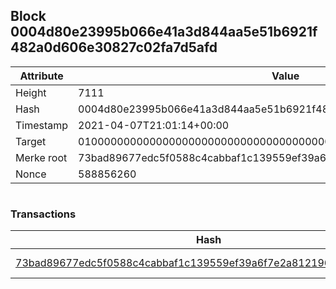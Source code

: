 ## Block 0004d80e23995b066e41a3d844aa5e51b6921f482a0d606e30827c02fa7d5afd

Attribute | Value
--- | ---
Height | 7111
Hash | 0004d80e23995b066e41a3d844aa5e51b6921f482a0d606e30827c02fa7d5afd
Timestamp | 2021-04-07T21:01:14+00:00
Target | 0100000000000000000000000000000000000000000000000000000000000000
Merke root | 73bad89677edc5f0588c4cabbaf1c139559ef39a6f7e2a812196b0c1aee2d7f9
Nonce | 588856260

```

```

### Transactions

Hash | Amount
--- | ---
[73bad89677edc5f0588c4cabbaf1c139559ef39a6f7e2a812196b0c1aee2d7f9](73bad89677edc5f0588c4cabbaf1c139559ef39a6f7e2a812196b0c1aee2d7f9.md) | 10.00000000 SKEPTI 
